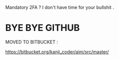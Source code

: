 Mandatory 2FA ? I don't have time for your bullshit .
# **BYE BYE GITHUB**

MOVED TO BITBUCKET :

https://bitbucket.org/kanji_coder/aim/src/master/